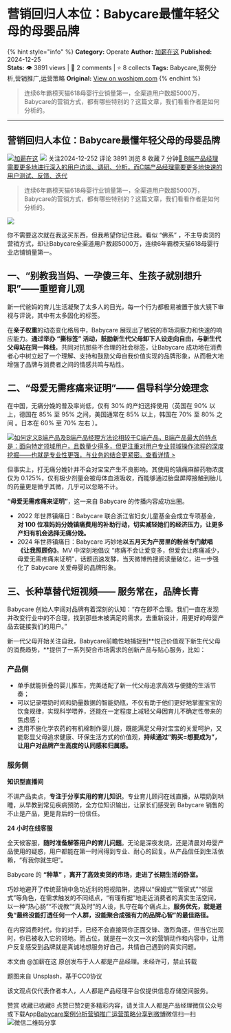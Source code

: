 # 营销回归人本位：Babycare最懂年轻父母的母婴品牌
{% hint style="info" %}
**Category:** Operate
**Author:** [加薪在这](https://www.woshipm.com/u/1073708)
**Published:** 2024-12-25  
**Stats:** 👁️ 3891 views | 💬 2 comments | ⭐ 8 collects
**Tags:** Babycare,案例分析,营销推广,运营策略
**Original:** [View on woshipm.com](https://www.woshipm.com/operate/6161893.html)
{% endhint %}
> 连续6年霸榜天猫618母婴行业销量第一，全渠道用户数超5000万，Babycare的营销方式，都有哪些特别的？这篇文章，我们看看作者是如何分析的。

---

## 营销回归人本位：Babycare最懂年轻父母的母婴品牌

[![](https://static.woshipm.com/pmapp_avatar_20250217142505_6053.jpeg?imageView2/1/w/72/h/72/q/100)](https://www.woshipm.com/u/1073708)[加薪在这](https://www.woshipm.com/u/1073708) ![](https://static.woshipm.com/tag/1101_1@2x.png) 关注2024-12-252 评论 3891 浏览 8 收藏 7 分钟[🔗 B端产品经理需要更多地进行深入的用户访谈、调研、分析，而C端产品经理需要更多地快速的用户测试、反馈、迭代](https://ke.qidianla.com/courses/bcpm)

> 连续6年霸榜天猫618母婴行业销量第一，全渠道用户数超5000万，Babycare的营销方式，都有哪些特别的？这篇文章，我们看看作者是如何分析的。

![](https://image.woshipm.com/2023/04/13/a613f442-d9eb-11ed-a6e8-00163e0b5ff3.jpg)

你不需要这次就在我这买东西，但我希望你记住我。看似 “佛系” ，不主导卖货的营销方式，却让Babycare全渠道用户数超5000万，连续6年霸榜天猫618母婴行业店铺销量第一。

## 一、“别教我当妈、一孕傻三年、生孩子就别想升职”——重塑育儿观

新一代爸妈的育儿生活凝聚了太多人的目光，每一个行为都极易被置于放大镜下审视与评说，其中有太多固化的标签。

在**亲子权重**的动态变化格局中，Babycare 展现出了敏锐的市场洞察力和快速的响应能力。**通过举办 “撕标签” 活动，鼓励新生代父母卸下人设走向自由，与新生代父母站在同一阵线**，共同对抗那些不合理的社会标签，让Babycare 成功地在消费者心中树立起了一个理解、支持和鼓励父母自我价值实现的品牌形象，从而极大地增强了品牌与消费者之间的情感共鸣与粘性。

## 二、“母爱无需疼痛来证明”—— 倡导科学分娩理念

在中国，无痛分娩的普及率尚低，仅有 30% 的产妇选择使用（英国在 90% 以上，德国在 85% 至 95% 之间，美国通常在 85% 以上，韩国在 70% 至 80% 之间 。日本在 60% 至 70% 左右 ）。

[![](https://image.woshipm.com/2023/08/02/72b77e4e-30e3-11ee-88e7-00163e0b5ff3.png)如何定义B端产品及B端产品经理方法论相较于C端产品，B端产品最大的特点是：面向特定领域用户，且数量少得多，但更注重对用户专业领域操作流程的深度挖掘——也就是专业性更强，与业务的结合更紧密。查看详情 >](https://ke.qidianla.com/courses/bcpm)

但事实上，打无痛分娩针并不会对宝宝产生不良影响。其使用的镇痛麻醉药物浓度仅为 0.125%，仅有极少剂量会被母体血液吸收，而能够通过胎盘屏障接触到胎儿的药量更是微乎其微，几乎可以忽略不计。

**“母爱无需疼痛来证明”**，这一来自 Babycare 的传播内容成功出圈。

*   2022 年世界镇痛日：Babycare 联合浙江省妇女儿童基金会成立专项基金，**对 100 位准妈妈分娩镇痛费用的补助行动，切实减轻她们的经济压力，让更多产妇有机会选择无痛分娩。**
*   2024 年世界镇痛日：Babycare 巧妙地**以五月天为产房里的粉丝专门献唱《让我照顾你》**。MV 中深刻地倡议 “疼痛不会让爱变多，但爱会让疼痛减少，母爱无需疼痛来证明”，话题迅速发酵，当天微博热搜阅读量破亿，进一步强化了 Babycare 关爱母婴的品牌形象。

## 三、长种草替代短视频—— 服务常在，品牌长青

Babycare 创始人李阔对品牌有着深刻的认知：“存在即不合理。我们⼀直在发现并改变⾏业中的不合理，找到那些未被满⾜的需求，去重新设计，⽤更好的⺟婴产品去链接我们的用户。”

新一代父母开始关注自我，Babycare前瞻性地捕捉到**悦己价值观下新生代父母的消费趋势，**提供了一系列契合市场需求的创新产品与贴心服务，比如：

### 产品侧

*   单手就能折叠的婴儿推车，完美适配了新一代父母追求高效与便捷的生活节奏；
*   可以记录喂奶时间和奶量数据的智能奶瓶，不仅有助于他们更好地掌握宝宝的饮食规律，实现科学喂养，还能在一定程度上减轻父母因育儿不确定性带来的焦虑感；
*   选用不施化学农药的有机棉制作婴儿服，既能满足父母对宝宝的关爱呵护，又能彰显父母追求健康、环保生活方式的价值观，**持续通过“购买=想要成为”，让用户对品牌产生高度的认同感和归属感。**

### 服务侧

**知识型直播间**

不讲产品卖点，**专注于分享实用的育儿知识**。专业育儿顾问在线直播，从喂奶到哄睡，从早教到常见疾病预防，全方位知识输出，让家长们感受到 Babycare 销售的不止是产品，更是背后的一份信任。

**24 小时在线客服**

全天候客服，**随时准备解答用户的育儿问题**。无论是深夜发烧，还是清晨对母婴产品使用的疑惑，用户都能在第一时间得到专业、耐心的回复。从产品信任到生活依赖，“有我你就生吧”。

Babycare 的 **“种草” ，离开了高效卖货的市场，走进了长期生活的卧室。**

巧妙地避开了传统营销中急功近利的短视陷阱，选择以“保姆式”“管家式”“邻居式”等角色，在需求触发的不同结点，“有理有据”地走近消费者的真实生活空间，以一种“热心肠”“不说教”“真及时”的人设，扎守在每个痛点上。**服务优先，就是避免“最终没能打透任何一个人群，没能聚合成强有力的品牌心智”的最佳路径。**

在内容消费时代，你的对手，已经不会直接同你正面交锋、激烈角逐，但当它出现时，你已被收入它的领地。而占位，就是在一次又一次的营销动作和内容中，让用户反复感受到品牌就是真诚地想服务好自己，共情自己遇到的真实问题。

本文由 @加薪在这 原创发布于人人都是产品经理。未经许可，禁止转载

题图来自 Unsplash，基于CC0协议

该文观点仅代表作者本人，人人都是产品经理平台仅提供信息存储空间服务。

赞赏 收藏已收藏8 点赞已赞2更多精彩内容，请关注人人都是产品经理微信公众号或下载App[Babycare](https://www.woshipm.com/tag/babycare)[案例分析](https://www.woshipm.com/tag/%e6%a1%88%e4%be%8b%e5%88%86%e6%9e%90)[营销推广](https://www.woshipm.com/tag/%e8%90%a5%e9%94%80%e6%8e%a8%e5%b9%bf)[运营策略](https://www.woshipm.com/tag/%e8%bf%90%e8%90%a5%e7%ad%96%e7%95%a5)[分享到微博](https://service.weibo.com/share/share.php?appkey=2775287854&title=营销回归人本位：Babycare最懂年轻父母的母婴品牌&url=https://www.woshipm.com/operate/6161893.html&pic=https://image.woshipm.com/2023/04/13/a613f442-d9eb-11ed-a6e8-00163e0b5ff3.jpg)微信扫一扫![微信二维码](https://api.pwmqr.com/qrcode/create/?url=https://www.woshipm.com/operate/6161893.html)分享